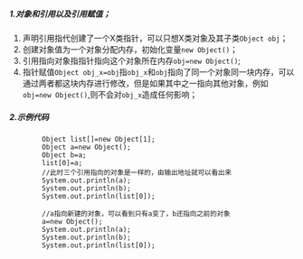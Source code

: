 ##### 1.对象和引用以及引用赋值；
1. 声明引用指代创建了一个X类指针，可以只想X类对象及其子类`Object obj`；
2. 创建对象值为一个对象分配内存，初始化变量`new Object()`；
3. 引用指向对象指指针指向这个对象所在内存`obj=new Object()`;
4. 指针赋值`Object obj_x=obj`指`obj_x`和`obj`指向了同一个对象同一块内存，可以通过两者都这块内存进行修改，但是如果其中之一指向其他对象，例如`obj=new Object()`,则不会对`obj_x`造成任何影响；

##### 2.示例代码
```
        Object list[]=new Object[1];
        Object a=new Object();
        Object b=a;
        list[0]=a;
        //此时三个引用指向的对象是一样的，由输出地址就可以看出来
        System.out.println(a);
        System.out.println(b);
        System.out.println(list[0]);
        
        //a指向新建的对象，可以看到只有a变了，b还指向之前的对象
        a=new Object();
        System.out.println(a);
        System.out.println(b);
        System.out.println(list[0]);

```